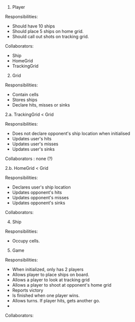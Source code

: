 1. Player

Responsibilities:
- Should have 10 ships
- Should place 5 ships on home grid. 
- Should call out shots on tracking grid.
 
Collaborators:

- Ship
- HomeGrid
- TrackingGrid

2. Grid

Responsibilities: 

- Contain cells
- Stores ships
- Declare hits, misses or sinks

<!-- Collaborators:

-  -->

2.a. TrackingGrid < Grid

Responsibilities:

- Does not declare opponent's ship location when initialised
- Updates user's hits
- Updates user's misses
- Updates user's sinks


Collaborators : none (?)

2.b. HomeGrid < Grid

Responsibilities:

- Declares user's ship location
- Updates opponent's hits
- Updates opponent's misses
- Updates opponent's sinks

Collaborators:

4. Ship

Responsibilities: 

- Occupy cells.
 
5. Game

Responsibilities: 

- When initialized, only has 2 players
- Allows player to place ships on board.
- Allows a player to look at tracking grid
- Allows a player to shoot at opponent's home grid
- Reports victory
- Is finished when one player wins.
- Allows turns. If player hits, gets another go.
- 


Collaborators:



